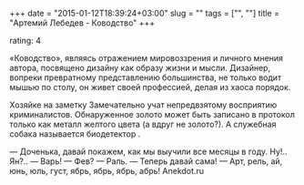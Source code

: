 +++
date = "2015-01-12T18:39:24+03:00"
slug = ""
tags = ["", ""]
title = "Артемий Лебедев - Ководство"
+++

rating: 4

«Ководство», являясь отражением мировоззрения и личного мнения автора, посвящено
дизайну как образу жизни и мысли. Дизайнер, вопреки превратному представлению
большинства, не только водит мышью по столу, он живет своей профессией, делая из
хаоса порядок.

Хозяйке на заметку Замечательно учат непредвзятому восприятию криминали­стов.
Обнаруженное золото может быть записано в протокол только как металл желтого
цвета (а вдруг не золото?). А служебная собака называется биодетектор .

— Доченька, давай покажем, как мы выучили все месяцы в году. Ну!.. Ян?.. — Варь!
— Фев? — Раль. — Теперь давай сама! — Арт, рель, ай, юнь, юль, густ, ябрь, ябрь,
ябрь, абрь! Anekdot.ru

